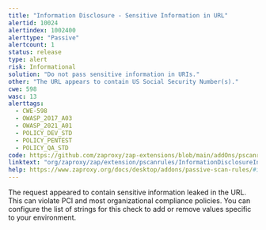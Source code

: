 ```yaml
---
title: "Information Disclosure - Sensitive Information in URL"
alertid: 10024
alertindex: 1002400
alerttype: "Passive"
alertcount: 1
status: release
type: alert
risk: Informational
solution: "Do not pass sensitive information in URIs."
other: "The URL appears to contain US Social Security Number(s)."
cwe: 598
wasc: 13
alerttags: 
  - CWE-598
  - OWASP_2017_A03
  - OWASP_2021_A01
  - POLICY_DEV_STD
  - POLICY_PENTEST
  - POLICY_QA_STD
code: https://github.com/zaproxy/zap-extensions/blob/main/addOns/pscanrules/src/main/java/org/zaproxy/zap/extension/pscanrules/InformationDisclosureInUrlScanRule.java
linktext: "org/zaproxy/zap/extension/pscanrules/InformationDisclosureInUrlScanRule.java"
help: https://www.zaproxy.org/docs/desktop/addons/passive-scan-rules/#id-10024
---
```

The request appeared to contain sensitive information leaked in the URL. This can violate PCI and most organizational compliance policies. You can configure the list of strings for this check to add or remove values specific to your environment.
